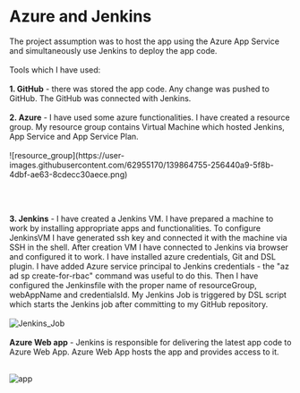 
<h1>Azure and Jenkins</h1>
The project assumption was to host the app using the Azure App Service and simultaneously use Jenkins to deploy the app code. <br><br>
Tools which I have used:<br><br>
<b>1. GitHub</b> - there was stored the app code. Any change was pushed to GitHub. The GitHub was connected with Jenkins.<br><br>
<b>2. Azure</b> - I have used some azure functionalities. I have created a resource group. My resource group contains Virtual Machine which hosted Jenkins, App Service and App Service Plan. <br><br>
![resource_group](https://user-images.githubusercontent.com/62955170/139864755-256440a9-5f8b-4dbf-ae63-8cdecc30aece.png)

<br><br>

<b>3. Jenkins</b> - I have created a Jenkins VM. I have prepared a machine to work by installing appropriate apps and functionalities.  To configure JenkinsVM I have generated ssh key and connected it with the machine via SSH in the shell. After creation VM I have connected to Jenkins via browser and configured it to work. I have installed azure credentials, Git and DSL plugin. I have added Azure service principal to Jenkins credentials -  the  "az ad sp create-for-rbac"  command was useful to do this. Then I have configured the Jenkinsfile with the proper name of resourceGroup, webAppName and credentialsId. My Jenkins Job is triggered by DSL script which starts the Jenkins job after committing to my GitHub repository.<br><br>
![Jenkins_Job](https://user-images.githubusercontent.com/62955170/139862987-b27f9724-3d1c-4867-b700-2fdeda8dfe84.png)
<br><br>
<b>Azure Web app</b> - Jenkins is responsible for delivering the latest app code to Azure Web App. Azure Web App hosts the app and provides access to it.<br><br>

![app](https://user-images.githubusercontent.com/62955170/139864291-503ca79d-a31d-49de-9501-f759aff853d6.png)
